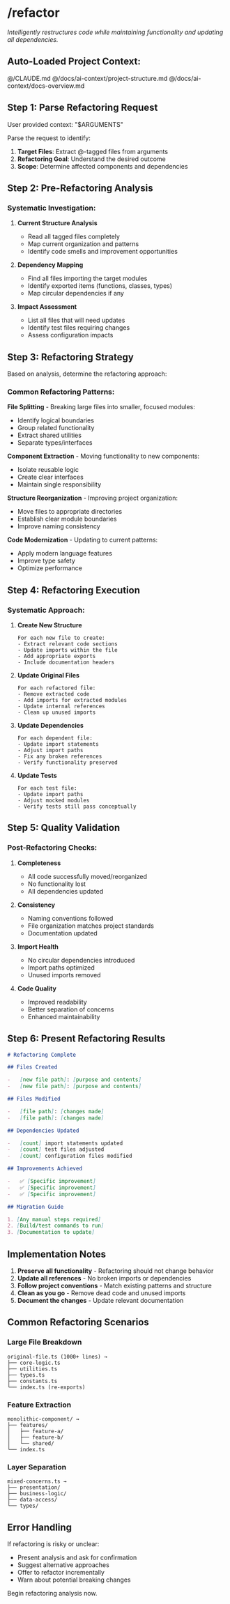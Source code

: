 # /refactor

_Intelligently restructures code while maintaining functionality and updating all dependencies._

## Auto-Loaded Project Context:

@/CLAUDE.md
@/docs/ai-context/project-structure.md
@/docs/ai-context/docs-overview.md

## Step 1: Parse Refactoring Request

User provided context: "$ARGUMENTS"

Parse the request to identify:

1. **Target Files**: Extract @-tagged files from arguments
2. **Refactoring Goal**: Understand the desired outcome
3. **Scope**: Determine affected components and dependencies

## Step 2: Pre-Refactoring Analysis

### Systematic Investigation:

1. **Current Structure Analysis**

    - Read all tagged files completely
    - Map current organization and patterns
    - Identify code smells and improvement opportunities

2. **Dependency Mapping**

    - Find all files importing the target modules
    - Identify exported items (functions, classes, types)
    - Map circular dependencies if any

3. **Impact Assessment**
    - List all files that will need updates
    - Identify test files requiring changes
    - Assess configuration impacts

## Step 3: Refactoring Strategy

Based on analysis, determine the refactoring approach:

### Common Refactoring Patterns:

**File Splitting** - Breaking large files into smaller, focused modules:

-   Identify logical boundaries
-   Group related functionality
-   Extract shared utilities
-   Separate types/interfaces

**Component Extraction** - Moving functionality to new components:

-   Isolate reusable logic
-   Create clear interfaces
-   Maintain single responsibility

**Structure Reorganization** - Improving project organization:

-   Move files to appropriate directories
-   Establish clear module boundaries
-   Improve naming consistency

**Code Modernization** - Updating to current patterns:

-   Apply modern language features
-   Improve type safety
-   Optimize performance

## Step 4: Refactoring Execution

### Systematic Approach:

1. **Create New Structure**

    ```
    For each new file to create:
    - Extract relevant code sections
    - Update imports within the file
    - Add appropriate exports
    - Include documentation headers
    ```

2. **Update Original Files**

    ```
    For each refactored file:
    - Remove extracted code
    - Add imports for extracted modules
    - Update internal references
    - Clean up unused imports
    ```

3. **Update Dependencies**

    ```
    For each dependent file:
    - Update import statements
    - Adjust import paths
    - Fix any broken references
    - Verify functionality preserved
    ```

4. **Update Tests**
    ```
    For each test file:
    - Update import paths
    - Adjust mocked modules
    - Verify tests still pass conceptually
    ```

## Step 5: Quality Validation

### Post-Refactoring Checks:

1. **Completeness**

    - All code successfully moved/reorganized
    - No functionality lost
    - All dependencies updated

2. **Consistency**

    - Naming conventions followed
    - File organization matches project standards
    - Documentation updated

3. **Import Health**

    - No circular dependencies introduced
    - Import paths optimized
    - Unused imports removed

4. **Code Quality**
    - Improved readability
    - Better separation of concerns
    - Enhanced maintainability

## Step 6: Present Refactoring Results

```markdown
# Refactoring Complete

## Files Created

-   [new file path]: [purpose and contents]
-   [new file path]: [purpose and contents]

## Files Modified

-   [file path]: [changes made]
-   [file path]: [changes made]

## Dependencies Updated

-   [count] import statements updated
-   [count] test files adjusted
-   [count] configuration files modified

## Improvements Achieved

-   ✅ [Specific improvement]
-   ✅ [Specific improvement]
-   ✅ [Specific improvement]

## Migration Guide

1. [Any manual steps required]
2. [Build/test commands to run]
3. [Documentation to update]
```

## Implementation Notes

1. **Preserve all functionality** - Refactoring should not change behavior
2. **Update all references** - No broken imports or dependencies
3. **Follow project conventions** - Match existing patterns and structure
4. **Clean as you go** - Remove dead code and unused imports
5. **Document the changes** - Update relevant documentation

## Common Refactoring Scenarios

### Large File Breakdown

```
original-file.ts (1000+ lines) →
├── core-logic.ts
├── utilities.ts
├── types.ts
├── constants.ts
└── index.ts (re-exports)
```

### Feature Extraction

```
monolithic-component/ →
├── features/
│   ├── feature-a/
│   ├── feature-b/
│   └── shared/
└── index.ts
```

### Layer Separation

```
mixed-concerns.ts →
├── presentation/
├── business-logic/
├── data-access/
└── types/
```

## Error Handling

If refactoring is risky or unclear:

-   Present analysis and ask for confirmation
-   Suggest alternative approaches
-   Offer to refactor incrementally
-   Warn about potential breaking changes

Begin refactoring analysis now.
